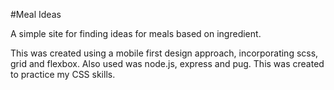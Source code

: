 #Meal Ideas

A simple site for finding ideas for meals based on ingredient.

This was created using a mobile first design approach, incorporating scss, grid and flexbox. Also used was node.js, express and pug. This was created to practice my CSS skills.
